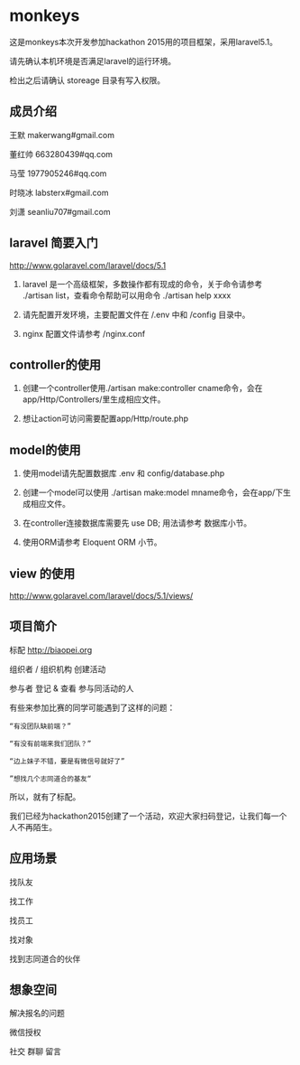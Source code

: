 # monkeys

这是monkeys本次开发参加hackathon 2015用的项目框架，采用laravel5.1。

请先确认本机环境是否满足laravel的运行环境。

检出之后请确认 storeage 目录有写入权限。

## 成员介绍

王默 makerwang#gmail.com

董红帅 663280439#qq.com

马莹 1977905246#qq.com

时晓冰 labsterx#gmail.com

刘潇 seanliu707#gmail.com

## laravel 简要入门

http://www.golaravel.com/laravel/docs/5.1

1. laravel 是一个高级框架，多数操作都有现成的命令，关于命令请参考 ./artisan list，查看命令帮助可以用命令 ./artisan help xxxx

2. 请先配置开发环境，主要配置文件在 /.env 中和 /config 目录中。

3. nginx 配置文件请参考 /nginx.conf

## controller的使用

1. 创建一个controller使用./artisan make:controller cname命令，会在app/Http/Controllers/里生成相应文件。

2. 想让action可访问需要配置app/Http/route.php

## model的使用

1. 使用model请先配置数据库 .env 和 config/database.php

2. 创建一个model可以使用 ./artisan make:model mname命令，会在app/下生成相应文件。

3. 在controller连接数据库需要先 use DB; 用法请参考 数据库小节。 

4. 使用ORM请参考 Eloquent ORM 小节。

## view 的使用

http://www.golaravel.com/laravel/docs/5.1/views/

## 项目简介

标配 http://biaopei.org

组织者 / 组织机构 创建活动

参与者 登记 & 查看 参与同活动的人

有些来参加比赛的同学可能遇到了这样的问题：

    “有没团队缺前端？”

    “有没有前端来我们团队？”

    “边上妹子不错，要是有微信号就好了”

    ”想找几个志同道合的基友“

所以，就有了标配。

我们已经为hackathon2015创建了一个活动，欢迎大家扫码登记，让我们每一个人不再陌生。

## 应用场景

找队友

找工作

找员工

找对象

找到志同道合的伙伴

## 想象空间

解决报名的问题

微信授权

社交 群聊 留言
